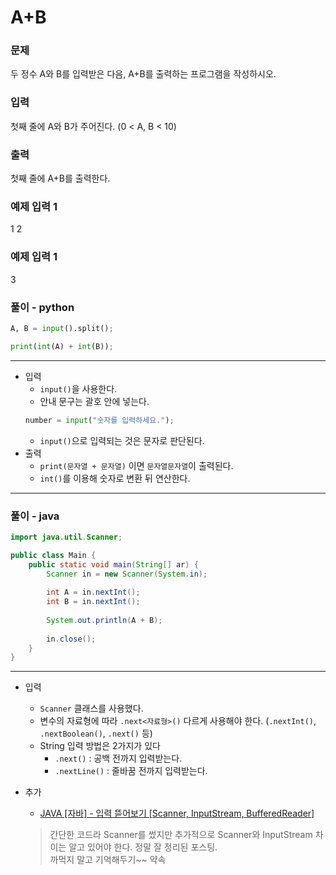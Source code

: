 # A+B

### 문제
두 정수 A와 B를 입력받은 다음, A+B를 출력하는 프로그램을 작성하시오.

### 입력
첫째 줄에 A와 B가 주어진다. (0 < A, B < 10)

### 출력
첫째 줄에 A+B를 출력한다.

### 예제 입력 1
1 2

### 예제 입력 1
3

### 풀이 - python
```python
A, B = input().split();

print(int(A) + int(B));
```

---

- 입력
  - `input()`을 사용한다.
  - 안내 문구는 괄호 안에 넣는다. 
  ```python
  number = input("숫자를 입력하세요.");
  ```
  - `input()`으로 입력되는 것은 문자로 판단된다.
- 출력
  - `print(문자열 + 문자열)` 이면 `문자열문자열`이 출력된다.
  - `int()`를 이용해 숫자로 변환 뒤 연산한다.

---

### 풀이 - java
```java
import java.util.Scanner;

public class Main {
    public static void main(String[] ar) {
        Scanner in = new Scanner(System.in);
        
        int A = in.nextInt();
        int B = in.nextInt();
        
        System.out.println(A + B);
        
        in.close();
    }    
}
```

---
- 입력
  - `Scanner` 클래스를 사용했다.
  - 변수의 자료형에 따라 `.next<자료형>()` 다르게 사용해야 한다. (`.nextInt()`, `.nextBoolean()`, `.next()` 등)
  - String 입력 방법은 2가지가 있다
    - `.next()` : 공백 전까지 입력받는다.
    - `.nextLine()` : 줄바꿈 전까지 입력받는다.

- 추가
  - [JAVA [자바] - 입력 뜯어보기 [Scanner, InputStream, BufferedReader]](https://st-lab.tistory.com/41)
  > 간단한 코드라 Scanner를 썼지만 추가적으로 Scanner와 InputStream 차이는 알고 있어야 한다. 정말 잘 정리된 포스팅. 
  > <br>까먹지 말고 기억해두기~~ 약속 
